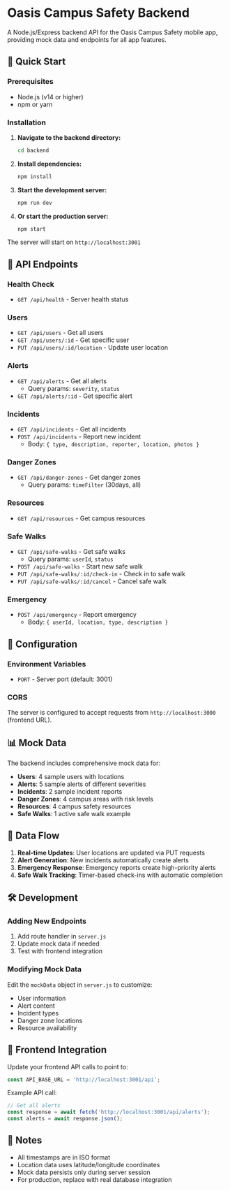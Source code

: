 # Oasis Campus Safety Backend

A Node.js/Express backend API for the Oasis Campus Safety mobile app, providing mock data and endpoints for all app features.

## 🚀 Quick Start

### Prerequisites
- Node.js (v14 or higher)
- npm or yarn

### Installation

1. **Navigate to the backend directory:**
   ```bash
   cd backend
   ```

2. **Install dependencies:**
   ```bash
   npm install
   ```

3. **Start the development server:**
   ```bash
   npm run dev
   ```

4. **Or start the production server:**
   ```bash
   npm start
   ```

The server will start on `http://localhost:3001`

## 📡 API Endpoints

### Health Check
- `GET /api/health` - Server health status

### Users
- `GET /api/users` - Get all users
- `GET /api/users/:id` - Get specific user
- `PUT /api/users/:id/location` - Update user location

### Alerts
- `GET /api/alerts` - Get all alerts
  - Query params: `severity`, `status`
- `GET /api/alerts/:id` - Get specific alert

### Incidents
- `GET /api/incidents` - Get all incidents
- `POST /api/incidents` - Report new incident
  - Body: `{ type, description, reporter, location, photos }`

### Danger Zones
- `GET /api/danger-zones` - Get danger zones
  - Query params: `timeFilter` (30days, all)

### Resources
- `GET /api/resources` - Get campus resources

### Safe Walks
- `GET /api/safe-walks` - Get safe walks
  - Query params: `userId`, `status`
- `POST /api/safe-walks` - Start new safe walk
- `PUT /api/safe-walks/:id/check-in` - Check in to safe walk
- `PUT /api/safe-walks/:id/cancel` - Cancel safe walk

### Emergency
- `POST /api/emergency` - Report emergency
  - Body: `{ userId, location, type, description }`

## 🔧 Configuration

### Environment Variables
- `PORT` - Server port (default: 3001)

### CORS
The server is configured to accept requests from `http://localhost:3000` (frontend URL).

## 📊 Mock Data

The backend includes comprehensive mock data for:

- **Users**: 4 sample users with locations
- **Alerts**: 5 sample alerts of different severities
- **Incidents**: 2 sample incident reports
- **Danger Zones**: 4 campus areas with risk levels
- **Resources**: 4 campus safety resources
- **Safe Walks**: 1 active safe walk example

## 🔄 Data Flow

1. **Real-time Updates**: User locations are updated via PUT requests
2. **Alert Generation**: New incidents automatically create alerts
3. **Emergency Response**: Emergency reports create high-priority alerts
4. **Safe Walk Tracking**: Timer-based check-ins with automatic completion

## 🛠️ Development

### Adding New Endpoints
1. Add route handler in `server.js`
2. Update mock data if needed
3. Test with frontend integration

### Modifying Mock Data
Edit the `mockData` object in `server.js` to customize:
- User information
- Alert content
- Incident types
- Danger zone locations
- Resource availability

## 🔗 Frontend Integration

Update your frontend API calls to point to:
```javascript
const API_BASE_URL = 'http://localhost:3001/api';
```

Example API call:
```javascript
// Get all alerts
const response = await fetch('http://localhost:3001/api/alerts');
const alerts = await response.json();
```

## 📝 Notes

- All timestamps are in ISO format
- Location data uses latitude/longitude coordinates
- Mock data persists only during server session
- For production, replace with real database integration
